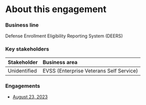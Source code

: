 # About this engagement

### Business line

Defense Enrollment Eligibility Reporting System (DEERS)

### Key stakeholders

|Stakeholder|Business area|
|:--|:--|
|Unidentified|EVSS (Enterprise Veterans Self Service)|

### Engagements

- [August 23, 2023]()
